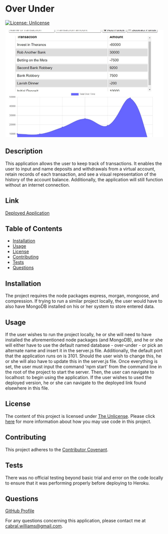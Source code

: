 # Over Under

  [![License: Unlicense](https://img.shields.io/badge/license-Unlicense-blue.svg)](http://unlicense.org/)

  ![Gotta Get That Money](./assets/images/budget_image1.jpg)

  ## Description
  This application allows the user to keep track of transactions.  It enables the user to input and name deposits and withdrawals from a virtual account, retain records of each transaction, and see a visual representation of the history of the account balance.  Additionally, the application will still function without an internet connection.
  
  ## Link
  [Deployed Application](https://peaceful-reaches-93634.herokuapp.com/)
  
  ## Table of Contents
  
  * [Installation](#installation)
  * [Usage](#usage)
  * [License](#license)
  * [Contributing](#contributing)
  * [Tests](#tests)
  * [Questions](#questions)
  
  ## Installation
  
  The project requires the node packages express, morgan, mongoose, and compression.  If trying to run a similar project locally, the user would have to also have MongoDB installed on his or her system to store entered data.
  
  ## Usage
  
  If the user wishes to run the project locally, he or she will need to have installed the aforementioned node packages (and MongoDB), and he or she will either have to use the default named database - over-under - or pick an alternate name and insert it in the server.js file.  Additionally, the default port that the application runs on is 3101.  Should the user wish to change this, he or she will also have to update this in the server.js file.  Once everything is set, the user must input the command 'npm start' from the command line in the root of the project to start the server.  Then, the user can navigate to localhost:<port> to begin using the application.  If the user wishes to used the deployed version, he or she can navigate to the deployed link found elsewhere in this file.
  
  ## License
  
  The content of this project is licensed under [The Unlicense](http://unlicense.org/).  Please click [here](http://unlicense.org/) for more information about how you may use code in this project.

  ## Contributing

  This project adheres to the [Contributor Covenant](https://www.contributor-covenant.org/).
  
  
  ## Tests
  
  There was no official testing beyond basic trial and error on the code locally to ensure that it was performing properly before deploying to Heroku.
  
  ## Questions
  [GitHub Profile](http://github.com/cabralwilliams)
  
  For any questions concerning this application, please contact me at cabral.williams@gmail.com.